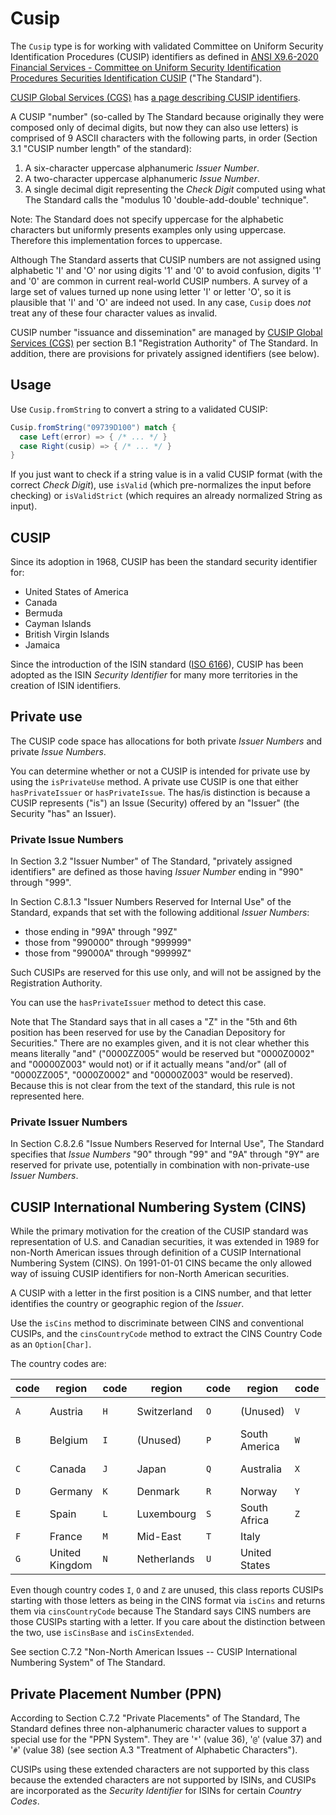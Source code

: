 # Cusip

The `Cusip` type is for working with validated Committee on Uniform Security
Identification Procedures (CUSIP) identifiers as defined in [ANSI X9.6-2020
Financial Services - Committee on Uniform Security Identification Procedures
Securities Identification
CUSIP](https://webstore.ansi.org/standards/ascx9/ansix92020) ("The Standard").

[CUSIP Global Services (CGS)](https://www.cusip.com/) has [a page describing
CUSIP identifiers](https://www.cusip.com/identifiers.html).

A CUSIP "number" (so-called by The Standard because originally they were
composed only of decimal digits, but now they can also use letters) is comprised
of 9 ASCII characters with the following parts, in order (Section 3.1 "CUSIP
number length" of the standard):

1. A six-character uppercase alphanumeric _Issuer Number_.
2. A two-character uppercase alphanumeric _Issue Number_.
3. A single decimal digit representing the _Check Digit_ computed using what The
Standard calls the "modulus 10 'double-add-double' technique".

Note: The Standard does not specify uppercase for the alphabetic characters but
uniformly presents examples only using uppercase. Therefore this implementation
forces to uppercase.

Although The Standard asserts that CUSIP numbers are not assigned using
alphabetic 'I' and 'O' nor using digits '1' and '0' to avoid confusion, digits
'1' and '0' are common in current real-world CUSIP numbers. A survey of a large
set of values turned up none using letter 'I' or letter 'O', so it is plausible
that 'I' and 'O' are indeed not used. In any case, `Cusip` does _not_ treat any
of these four character values as invalid.

CUSIP number "issuance and dissemination" are managed by [CUSIP Global Services
(CGS)](https://www.cusip.com/) per section B.1 "Registration Authority" of The
Standard. In addition, there are provisions for privately assigned identifiers
(see below).


## Usage

Use `Cusip.fromString` to convert a string to a validated CUSIP:

```scala mdoc
Cusip.fromString("09739D100") match {
  case Left(error) => { /* ... */ }
  case Right(cusip) => { /* ... */ }
}
```

If you just want to check if a string value is in a valid CUSIP format (with the
correct _Check Digit_), use `isValid` (which pre-normalizes the input before
checking) or `isValidStrict` (which requires an already normalized String as
input).


## CUSIP

Since its adoption in 1968, CUSIP has been the standard security identifier for:

* United States of America
* Canada
* Bermuda
* Cayman Islands
* British Virgin Islands
* Jamaica

Since the introduction of the ISIN standard ([ISO
6166](https://www.iso.org/standard/78502.html)), CUSIP has been adopted as the
ISIN _Security Identifier_ for many more territories in the creation of ISIN
identifiers.


## Private use

The CUSIP code space has allocations for both private _Issuer Numbers_ and
private _Issue Numbers_.

You can determine whether or not a CUSIP is intended for private use by using
the `isPrivateUse` method. A private use CUSIP is one that either
`hasPrivateIssuer` or `hasPrivateIssue`. The has/is distinction is because a
CUSIP represents ("is") an Issue (Security) offered by an "Issuer" (the Security
"has" an Issuer).


### Private Issue Numbers

In Section 3.2 "Issuer Number" of The Standard, "privately assigned identifiers"
are defined as those having _Issuer Number_ ending in "990" through "999".

In Section C.8.1.3 "Issuer Numbers Reserved for Internal Use" of the Standard,
expands that set with the following additional _Issuer Numbers_:

* those ending in "99A" through "99Z"
* those from "990000" through "999999"
* those from "99000A" through "99999Z"

Such CUSIPs are reserved for this use only, and will not be assigned by the
Registration Authority.

You can use the `hasPrivateIssuer` method to detect this case.

Note that The Standard says that in all cases a "Z" in the "5th and 6th position
has been reserved for use by the Canadian Depository for Securities." There are
no examples given, and it is not clear whether this means literally "and"
("0000ZZ005" would be reserved but "0000Z0002" and "00000Z003" would not) or if
it actually means "and/or" (all of "0000ZZ005", "0000Z0002" and "00000Z003"
would be reserved). Because this is not clear from the text of the standard,
this rule is not represented here.


### Private Issuer Numbers

In Section C.8.2.6 "Issue Numbers Reserved for Internal Use", The Standard
specifies that _Issue Numbers_ "90" through "99" and "9A" through "9Y" are
reserved for private use, potentially in combination with non-private-use
_Issuer Numbers_.


## CUSIP International Numbering System (CINS)

While the primary motivation for the creation of the CUSIP standard was
representation of U.S. and Canadian securities, it was extended in 1989 for
non-North American issues through definition of a CUSIP International Numbering
System (CINS). On 1991-01-01 CINS became the only allowed way of issuing CUSIP
identifiers for non-North American securities.

A CUSIP with a letter in the first position is a CINS number, and that letter
identifies the country or geographic region of the _Issuer_.

Use the `isCins` method to discriminate between CINS and conventional CUSIPs,
and the `cinsCountryCode` method to extract the CINS Country Code as an
`Option[Char]`.

The country codes are:

|code|region        |code|region     |code|region       |code|region         |
|----|--------------|----|-----------|----|-------------|----|---------------|
|`A` |Austria       |`H` |Switzerland|`O` |(Unused)     |`V` |Africa - Other |
|`B` |Belgium       |`I` |(Unused)   |`P` |South America|`W` |Sweden         |
|`C` |Canada        |`J` |Japan      |`Q` |Australia    |`X` |Europe - Other |
|`D` |Germany       |`K` |Denmark    |`R` |Norway       |`Y` |Asia           |
|`E` |Spain         |`L` |Luxembourg |`S` |South Africa |`Z` |(Unused)       |
|`F` |France        |`M` |Mid-East   |`T` |Italy        |    |               |
|`G` |United Kingdom|`N` |Netherlands|`U` |United States|    |               |

Even though country codes `I`, `O` and `Z` are unused, this class reports CUSIPs
starting with those letters as being in the CINS format via `isCins` and
returns them via `cinsCountryCode` because The Standard says CINS numbers are
those CUSIPs starting with a letter. If you care about the distinction between
the two, use `isCinsBase` and `isCinsExtended`.

See section C.7.2 "Non-North American Issues -- CUSIP International Numbering
System" of The Standard.


## Private Placement Number (PPN)

According to Section C.7.2 "Private Placements" of The Standard, The Standard
defines three non-alphanumeric character values to support a special use for the
"PPN System". They are '`*`' (value 36), '`@`' (value 37) and '`#`' (value 38)
(see section A.3 "Treatment of Alphabetic Characters").

CUSIPs using these extended characters are not supported by this class because
the extended characters are not supported by ISINs, and CUSIPs are incorporated
as the _Security Identifier_ for ISINs for certain _Country Codes_.

